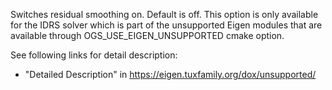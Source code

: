 Switches residual smoothing on. Default is off.
This option is only available for the IDRS solver which is part of the unsupported Eigen modules that are available
through OGS_USE_EIGEN_UNSUPPORTED cmake option.

See following links for detail description:
 - "Detailed Description" in https://eigen.tuxfamily.org/dox/unsupported/
